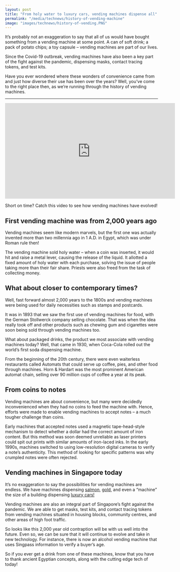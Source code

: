 ```yaml
---
layout: post
title: "From holy water to luxury cars, vending machines dispense all"
permalink: "/media/technews/history-of-vending-machine"
image: "images/technews/history-of-vending.PNG"
---
```


It’s probably not an exaggeration to say that all of us would have bought something from a vending machine at some point. A can of soft drink; a pack of potato chips; a toy capsule  – vending machines are part of our lives. 

Since the Covid-19 outbreak, vending machines have also been a key part of the fight against the pandemic, dispensing masks, contact tracing tokens, and test kits. 

Have you ever wondered where these wonders of convenience came from and just how diverse their use has been over the years? Well, you’ve come to the right place then, as we’re running through the history of vending machines. 

---

<div class="bp-youtube">
  
<iframe width="560" height="315" src="https://www.youtube.com/embed/TZlPEh1UG2g" title="YouTube video player" frameborder="0" allow="accelerometer; autoplay; clipboard-write; encrypted-media; gyroscope; picture-in-picture" allowfullscreen></iframe>  
</div>

Short on time? Catch this video to see how vending machines have evolved!

## First vending machine was from 2,000 years ago

Vending machines seem like modern marvels, but the first one was actually invented more than two millennia ago in 1 A.D. in Egypt, which was under Roman rule then! 

The vending machine sold holy water – when a coin was inserted, it would hit and raise a metal lever, causing the release of the liquid. It allotted a fixed amount of holy water with each purchase, solving the issue of people taking more than their fair share. Priests were also freed from the task of collecting money.  

## What about closer to contemporary times?

Well, fast forward almost 2,000 years to the 1800s and vending machines were being used for daily necessities such as stamps and postcards. 

It was in 1893 that we saw the first use of vending machines for food, with the German Stollwerck company selling chocolate. That was when the idea really took off and other products such as chewing gum and cigarettes were soon being sold through vending machines too. 

What about packaged drinks, the product we most associate with vending machines today? Well, that came in 1930, when Coca-Cola rolled out the world’s first soda dispensing machine. 

From the beginning of the 20th century, there were even waiterless restaurants called Automats that could serve up coffee, pies, and other food through machines. Horn & Hardart was the most prominent American automat chain, selling over 90 million cups of coffee a year at its peak. 

## From coins to notes

Vending machines are about convenience, but many were decidedly inconvenienced when they had no coins to feed the machine with. Hence, efforts were made to enable vending machines to accept notes – a much tougher challenge than coins. 

Early machines that accepted notes used a magnetic tape-head-style mechanism to detect whether a dollar had the correct amount of iron content. But this method was soon deemed unreliable as laser printers could spit out prints with similar amounts of iron-laced inks. 
In the early 1990s, machines switched to using low-resolution digital cameras to verify a note’s authenticity. This method of looking for specific patterns was why crumpled notes were often rejected. 

## Vending machines in Singapore today

It’s no exaggeration to say the possibilities for vending machines are endless. We have machines dispensing [salmon](https://www.norwegiansalmon.com.sg), [gold](https://asia.nikkei.com/Business/Asia-s-1st-gold-vending-machines-for-Singapore-casinos), and even a “machine” the size of a building dispensing [luxury cars!](https://www.youtube.com/watch?v=Hi0aPm02JM0) 

Vending machines are also an integral part of Singapore’s fight against the pandemic. We are able to get masks, test kits, and contact tracing tokens from vending machines situated in housing blocks, community centres, and other areas of high foot traffic. 

So looks like this 2,000 year old contraption will be with us well into the future. Even so, we can be sure that it will continue to evolve and take in new technology. For instance, there is now an alcohol vending machine that uses Singpass information to verify a buyer’s age. 

So if you ever get a drink from one of these machines, know that you have to thank ancient Egyptian concepts, along with the cutting edge tech of today!

